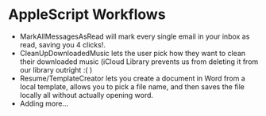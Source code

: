 # AppleScript Workflows
* MarkAllMessagesAsRead will mark every single email in your inbox as read, saving you 4 clicks!.
* CleanUpDownloadedMusic lets the user pick how they want to clean their downloaded music (iCloud Library prevents us from deleting it from our library outright :( )
* Resume/TemplateCreator lets you create a document in Word from a local template, allows you to pick a file name, and then saves the file locally all without actually opening word. 
* Adding more...

